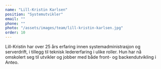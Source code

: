 ```yaml
---
name: "Lill-Kristin Karlsen"
position: "Systemutvikler"
email: ""
phone: ""
photo: "/assets/images/team/lill-kristin-karlsen.jpg"
order: 10
---
```


Lill-Kristin har over 25 års erfaring innen systemadministrasjon og serverdrift, i tillegg til teknisk ledererfaring i ulike roller. Hun har nå omskolert seg til utvikler og jobber med både front- og backendutvikling i Anteo.